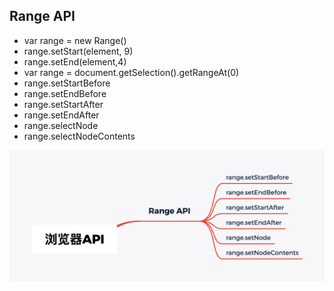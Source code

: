 
## Range API
- var range = new Range()
- range.setStart(element, 9)
- range.setEnd(element,4)
- var range = document.getSelection().getRangeAt(0)
- range.setStartBefore
- range.setEndBefore
- range.setStartAfter
- range.setEndAfter
- range.selectNode
- range.selectNodeContents

![avatar](https://github.com/Wipeher/Frontend-01-Template/blob/master/week10/%E6%B5%8F%E8%A7%88%E5%99%A8API.png)
